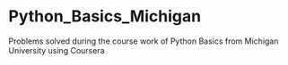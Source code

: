 # Python_Basics_Michigan
Problems solved during the course work of Python Basics from Michigan University using Coursera
